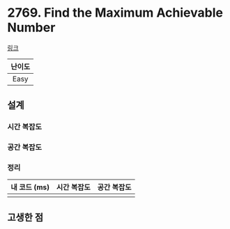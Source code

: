 # 2769. Find the Maximum Achievable Number

[링크](https://leetcode.com/problems/find-the-maximum-achievable-number/description/)

| 난이도 |
| :----: |
|  Easy  |

## 설계

### 시간 복잡도

### 공간 복잡도

### 정리

| 내 코드 (ms) | 시간 복잡도 | 공간 복잡도 |
| :----------: | :---------: | :---------: |
|              |             |             |

## 고생한 점
